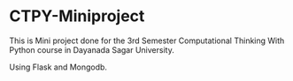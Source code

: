 # CTPY-Miniproject
This is Mini project done for the 3rd Semester Computational Thinking With Python course in Dayanada Sagar University.

Using Flask and Mongodb.



